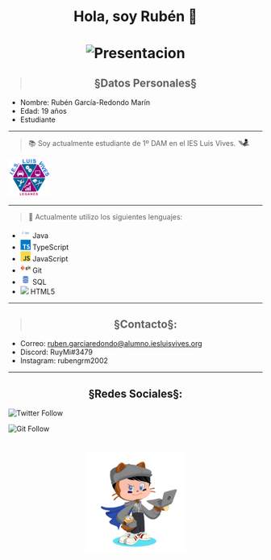 ### <h1 align="center"> Hola, soy Rubén 👋
# <h1 align="center" width= "34" height= "32"> <img src="Imagenes/Rubén.png" alt="Presentacion" width="800" height="425"/>

>## <h2 align= "center"> §Datos Personales§

* Nombre: Rubén García-Redondo Marín
* Edad: 19 años
* Estudiante

--------------------------------------------------------------------------------



>📚 Soy actualmente estudiante de 1º DAM en el IES Luis Vives. <img src="Imagenes/gato.gif" alt="gif_gato" width="22"/>

![Logo_IES_Luis_Vives](/Imagenes/logo.png)

--------------------------------------------------------------------------------

>🚀 Actualmente utilizo los siguientes lenguajes:

* <img width="20px" src="https://raw.githubusercontent.com/github/explore/80688e429a7d4ef2fca1e82350fe8e3517d3494d/topics/java/java.png" /> Java
* <img width="20px" src="https://raw.githubusercontent.com/github/explore/80688e429a7d4ef2fca1e82350fe8e3517d3494d/topics/typescript/typescript.png" />  TypeScript
* <img width="20px" src="https://raw.githubusercontent.com/github/explore/80688e429a7d4ef2fca1e82350fe8e3517d3494d/topics/javascript/javascript.png" /> JavaScript 
* <img width="20px" src="https://raw.githubusercontent.com/github/explore/80688e429a7d4ef2fca1e82350fe8e3517d3494d/topics/git/git.png" /> Git
* <img width="20px" src="https://raw.githubusercontent.com/github/explore/80688e429a7d4ef2fca1e82350fe8e3517d3494d/topics/sql/sql.png" /> SQL
* <img width="20px" src="https://user-images.githubusercontent.com/90842732/139321523-7c6d407c-86d3-4465-9d99-339bd971f32f.png" /> HTML5

--------------------------------------------------------------------------------


> ## <h2 align= "center"> §Contacto§:

* Correo: ruben.garciaredondo@alumno.iesluisvives.org
* Discord: RuyMi#3479
* Instagram: rubengrm2002

--------------------------------------------------------------------------------

 ## <h2 align= "center"> §Redes Sociales§:

![Twitter Follow](https://img.shields.io/twitter/follow/rubengrm2002?color=1DA1F2&label=RuyMi&logo=twitter&style=flat-square)

![Git Follow](https://img.shields.io/github/followers/RuyMi?style=social)


# <h1 align="center" width= "34" height= "32"> <img src="Imagenes/octogato.png" alt="Octogato_RuyMi" width="200"/>


